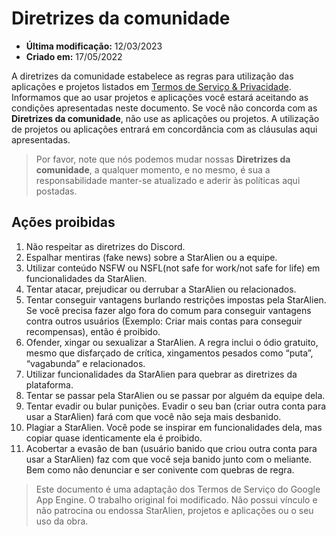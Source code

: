 # Diretrizes da comunidade

* **Última modificação:** 12/03/2023
* **Criado em:** 17/05/2022

A diretrizes da comunidade estabelece as regras para utilização das aplicações e projetos listados em [Termos de Serviço & Privacidade](https://docs.staralienbot.com/termos). Informamos que ao usar projetos e aplicações você estará aceitando as condições apresentadas neste documento. Se você não concorda com as **Diretrizes da comunidade**, não use as aplicações ou projetos. A utilização de projetos ou aplicações entrará em concordância com as cláusulas aqui apresentadas.

> Por favor, note que nós podemos mudar nossas **Diretrizes da comunidade**, a qualquer momento, e no mesmo, é sua a responsabilidade manter-se atualizado e aderir às políticas aqui postadas.

## Ações proibidas

1. Não respeitar as diretrizes do Discord.
2. Espalhar mentiras (fake news) sobre a StarAlien ou a equipe.
3. Utilizar conteúdo NSFW ou NSFL(not safe for work/not safe for life) em funcionalidades da StarAlien.
4. Tentar atacar, prejudicar ou derrubar a StarAlien ou relacionados.
5. Tentar conseguir vantagens burlando restrições impostas pela StarAlien. Se você precisa fazer algo fora do comum para conseguir vantagens contra outros usuários (Exemplo: Criar mais contas para conseguir recompensas), então é proibido.
6. Ofender, xingar ou sexualizar a StarAlien. A regra inclui o ódio gratuito, mesmo que disfarçado de crítica, xingamentos pesados como “puta”, “vagabunda” e relacionados.
7. Utilizar funcionalidades da StarAlien para quebrar as diretrizes da plataforma.
8. Tentar se passar pela StarAlien ou se passar por alguém da equipe dela.
9. Tentar evadir ou bular punições. Evadir o seu ban (criar outra conta para usar a StarAlien) fará com que você não seja mais desbanido.
10. Plagiar a StarAlien. Você pode se inspirar em funcionalidades dela, mas copiar quase identicamente ela é proibido.
11. Acobertar a evasão de ban (usuário banido que criou outra conta para usar a StarAlien) faz com que você seja banido junto com o meliante. Bem como não denunciar e ser conivente com quebras de regra.

> Este documento é uma adaptação dos Termos de Serviço do Google App Engine. O trabalho original foi modificado. Não possui vínculo e não patrocina ou endossa StarAlien, projetos e aplicações ou o seu uso da obra.

